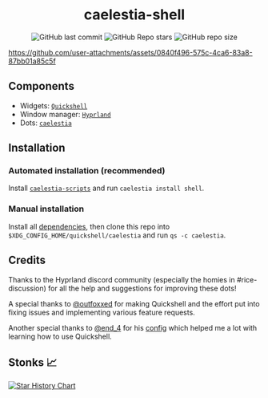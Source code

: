 <h1 align=center>caelestia-shell</h1>

<div align=center>
 
![GitHub last commit](https://img.shields.io/github/last-commit/caelestia-dots/shell?style=for-the-badge&labelColor=101418&color=9ccbfb)
![GitHub Repo stars](https://img.shields.io/github/stars/caelestia-dots/shell?style=for-the-badge&labelColor=101418&color=b9c8da)
![GitHub repo size](https://img.shields.io/github/repo-size/caelestia-dots/shell?style=for-the-badge&labelColor=101418&color=d3bfe6)

</div>

https://github.com/user-attachments/assets/0840f496-575c-4ca6-83a8-87bb01a85c5f

## Components

- Widgets: [`Quickshell`](https://quickshell.outfoxxed.me/)
- Window manager: [`Hyprland`](https://hyprland.org/)
- Dots: [`caelestia`](https://github.com/caelestia-dots/)

## Installation

### Automated installation (recommended)

Install [`caelestia-scripts`](https://github.com/caelestia-dots/scripts/) and run `caelestia install shell`.

### Manual installation

Install all [dependencies](https://github.com/caelestia-dots/scripts/blob/main/install/shell.fish#L10/), then
clone this repo into `$XDG_CONFIG_HOME/quickshell/caelestia` and run `qs -c caelestia`.

## Credits

Thanks to the Hyprland discord community (especially the homies in #rice-discussion) for all the help and suggestions
for improving these dots!

A special thanks to [@outfoxxed](https://github.com/outfoxxed/) for making Quickshell and the effort put into fixing issues
and implementing various feature requests.

Another special thanks to [@end_4](https://github.com/end-4/) for his [config](https://github.com/end-4/dots-hyprland)
which helped me a lot with learning how to use Quickshell.

## Stonks 📈

<a href="https://www.star-history.com/#caelestia-dots/shell&Date">
 <picture>
   <source media="(prefers-color-scheme: dark)" srcset="https://api.star-history.com/svg?repos=caelestia-dots/shell&type=Date&theme=dark" />
   <source media="(prefers-color-scheme: light)" srcset="https://api.star-history.com/svg?repos=caelestia-dots/shell&type=Date" />
   <img alt="Star History Chart" src="https://api.star-history.com/svg?repos=caelestia-dots/shell&type=Date" />
 </picture>
</a>
